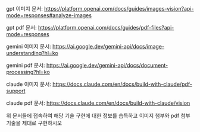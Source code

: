 gpt 이미지 문서: https://platform.openai.com/docs/guides/images-vision?api-mode=responses#analyze-images

gpt pdf 문서: https://platform.openai.com/docs/guides/pdf-files?api-mode=responses

gemini 이미지 문서: https://ai.google.dev/gemini-api/docs/image-understanding?hl=ko

gemini pdf 문서: https://ai.google.dev/gemini-api/docs/document-processing?hl=ko

claude 이미지 문서: https://docs.claude.com/en/docs/build-with-claude/pdf-support

claude pdf 문서: https://docs.claude.com/en/docs/build-with-claude/vision

위 문서들에 접속하여 해당 기술 구현에 대한 정보를 습득하고 이미지 첨부와 pdf 첨부 기술을 제대로 구현하시오

